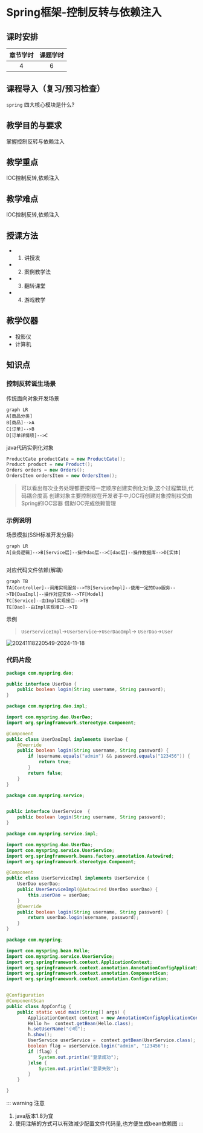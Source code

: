# Spring框架-控制反转与依赖注入

## 课时安排

|章节学时|课题学时|
|:--:|:--:|
|4|6|

## 课程导入（复习/预习检查）
`spring` 四大核心模块是什么?

## 教学目的与要求

掌握控制反转与依赖注入

## 教学重点

IOC控制反转,依赖注入

## 教学难点
IOC控制反转,依赖注入
## 授课方法

- 1. 讲授发
- 2. 案例教学法
- 3. 翻转课堂
- 4. 游戏教学

## 教学仪器

* 投影仪
* 计算机

## 知识点

### 控制反转诞生场景

传统面向对象开发场景
``` mermaid
graph LR
A[商品分类]
B[商品]-->A
C[订单]-->B
D[订单详情项]-->C
```
java代码实例化对象

``` java
ProductCate productCate = new ProductCate();
Product product = new Product();
Orders orders = new Orders();
OrdersItem ordersItem = new OrdersItem();
```
> 可以看出每次业务处理都要按照一定顺序创建实例化对象,这个过程繁琐,代码耦合度高
> 创建对象主要控制权在开发者手中,IOC将创建对象控制权交由Spring的IOC容器
> 借助IOC完成依赖管理

### 示例说明

场景模拟(SSH标准开发分层)

``` mermaid
graph LR
A[业务逻辑]-->B[Service层]--操作dao层-->C[dao层]--操作数据库-->D[实体]


```
对应代码文件依赖(解耦)
``` mermaid
graph TB
TA[Controller]--调用实现服务-->TB[ServiceImpl]--使用一定的Dao服务-->TD[DaoImpl]--操作对应实体-->TF[Model]
TC[Service]--由Impl实现接口-->TB
TE[Dao]--由Impl实现接口-->TD
```

示例
> `UserServiceImpl`->`UserService`->`UserDaoImpl`->
`UserDao`->`User`


![20241118220549-2024-11-18](http://media.codecore.cn/markdown/20241118220549-2024-11-18.png)


### 代码片段

``` java
package com.myspring.dao;

public interface UserDao {
    public boolean login(String username, String password);
}

```

``` java
package com.myspring.dao.impl;

import com.myspring.dao.UserDao;
import org.springframework.stereotype.Component;

@Component
public class UserDaoImpl implements UserDao {
    @Override
    public boolean login(String username, String password) {
        if (username.equals("admin") && password.equals("123456")) {
            return true;
        }
        return false;
    }
}

```

``` java
package com.myspring.service;


public interface UserService  {
    public boolean login(String username, String password);
}

```

``` java
package com.myspring.service.impl;

import com.myspring.dao.UserDao;
import com.myspring.service.UserService;
import org.springframework.beans.factory.annotation.Autowired;
import org.springframework.stereotype.Component;

@Component
public class UserServiceImpl implements UserService {
    UserDao userDao;
    public UserServiceImpl(@Autowired UserDao userDao) {
        this.userDao = userDao;
    }
    @Override
    public boolean login(String username, String password) {
        return userDao.login(username, password);
    }
}

```

``` java
package com.myspring;

import com.myspring.bean.Hello;
import com.myspring.service.UserService;
import org.springframework.context.ApplicationContext;
import org.springframework.context.annotation.AnnotationConfigApplicationContext;
import org.springframework.context.annotation.ComponentScan;
import org.springframework.context.annotation.Configuration;


@Configuration
@ComponentScan
public class AppConfig {
    public static void main(String[] args) {
        ApplicationContext context = new AnnotationConfigApplicationContext(AppConfig.class);
        Hello h=  context.getBean(Hello.class);
        h.setUserName("小明");
        h.show();
        UserService userService =  context.getBean(UserService.class);
        boolean flag = userService.login("admin", "123456");
        if (flag) {
            System.out.println("登录成功");
        }else {
            System.out.println("登录失败");
        }
    }

}
```

::: warning 注意
1. java版本1.8为宜
2. 使用注解的方式可以有效减少配置文件代码量,也方便生成bean依赖图
:::